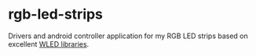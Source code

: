 # rgb-led-strips
Drivers and android controller application for my RGB LED strips based on excellent [WLED libraries](https://github.com/Aircoookie/WLED).
